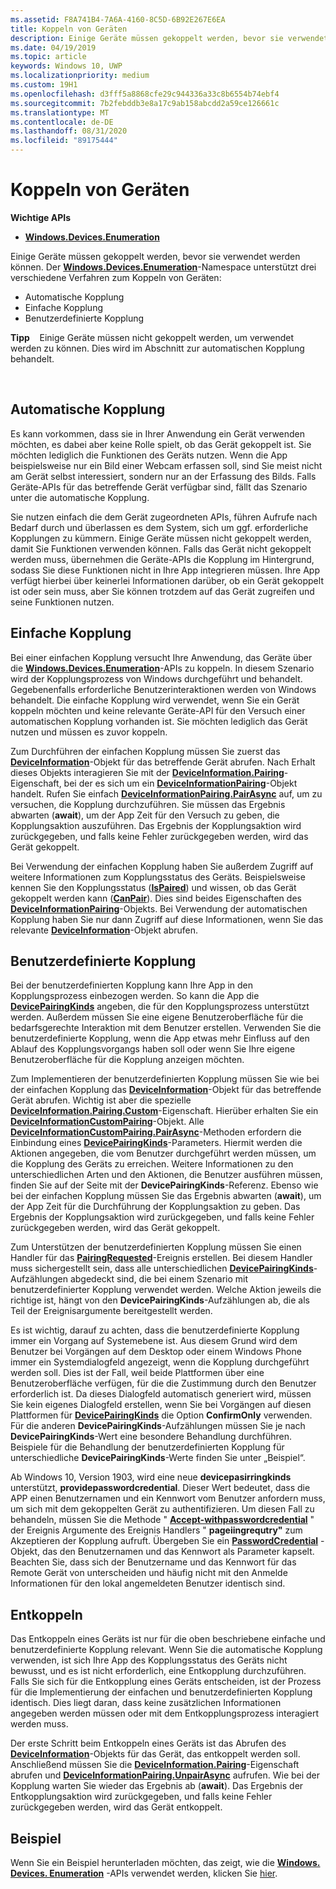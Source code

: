 ```yaml
---
ms.assetid: F8A741B4-7A6A-4160-8C5D-6B92E267E6EA
title: Koppeln von Geräten
description: Einige Geräte müssen gekoppelt werden, bevor sie verwendet werden können. Der Windows.Devices.Enumeration-Namespace unterstützt drei verschiedene Verfahren zum Koppeln von Geräten
ms.date: 04/19/2019
ms.topic: article
keywords: Windows 10, UWP
ms.localizationpriority: medium
ms.custom: 19H1
ms.openlocfilehash: d3fff5a8868cfe29c944336a33c8b6554b74ebf4
ms.sourcegitcommit: 7b2febddb3e8a17c9ab158abcdd2a59ce126661c
ms.translationtype: MT
ms.contentlocale: de-DE
ms.lasthandoff: 08/31/2020
ms.locfileid: "89175444"
---
```

# <a name="pair-devices"></a>Koppeln von Geräten



**Wichtige APIs**

- [**Windows.Devices.Enumeration**](/uwp/api/Windows.Devices.Enumeration)

Einige Geräte müssen gekoppelt werden, bevor sie verwendet werden können. Der [**Windows.Devices.Enumeration**](/uwp/api/Windows.Devices.Enumeration)-Namespace unterstützt drei verschiedene Verfahren zum Koppeln von Geräten:

-   Automatische Kopplung
-   Einfache Kopplung
-   Benutzerdefinierte Kopplung

**Tipp**    Einige Geräte müssen nicht gekoppelt werden, um verwendet werden zu können. Dies wird im Abschnitt zur automatischen Kopplung behandelt.

 

## <a name="automatic-pairing"></a>Automatische Kopplung


Es kann vorkommen, dass sie in Ihrer Anwendung ein Gerät verwenden möchten, es dabei aber keine Rolle spielt, ob das Gerät gekoppelt ist. Sie möchten lediglich die Funktionen des Geräts nutzen. Wenn die App beispielsweise nur ein Bild einer Webcam erfassen soll, sind Sie meist nicht am Gerät selbst interessiert, sondern nur an der Erfassung des Bilds. Falls Geräte-APIs für das betreffende Gerät verfügbar sind, fällt das Szenario unter die automatische Kopplung.

Sie nutzen einfach die dem Gerät zugeordneten APIs, führen Aufrufe nach Bedarf durch und überlassen es dem System, sich um ggf. erforderliche Kopplungen zu kümmern. Einige Geräte müssen nicht gekoppelt werden, damit Sie Funktionen verwenden können. Falls das Gerät nicht gekoppelt werden muss, übernehmen die Geräte-APIs die Kopplung im Hintergrund, sodass Sie diese Funktionen nicht in Ihre App integrieren müssen. Ihre App verfügt hierbei über keinerlei Informationen darüber, ob ein Gerät gekoppelt ist oder sein muss, aber Sie können trotzdem auf das Gerät zugreifen und seine Funktionen nutzen.

## <a name="basic-pairing"></a>Einfache Kopplung


Bei einer einfachen Kopplung versucht Ihre Anwendung, das Geräte über die [**Windows.Devices.Enumeration**](/uwp/api/Windows.Devices.Enumeration)-APIs zu koppeln. In diesem Szenario wird der Kopplungsprozess von Windows durchgeführt und behandelt. Gegebenenfalls erforderliche Benutzerinteraktionen werden von Windows behandelt. Die einfache Kopplung wird verwendet, wenn Sie ein Gerät koppeln möchten und keine relevante Geräte-API für den Versuch einer automatischen Kopplung vorhanden ist. Sie möchten lediglich das Gerät nutzen und müssen es zuvor koppeln.

Zum Durchführen der einfachen Kopplung müssen Sie zuerst das [**DeviceInformation**](/uwp/api/Windows.Devices.Enumeration.DeviceInformation)-Objekt für das betreffende Gerät abrufen. Nach Erhalt dieses Objekts interagieren Sie mit der [**DeviceInformation.Pairing**](/uwp/api/windows.devices.enumeration.deviceinformation.pairing)-Eigenschaft, bei der es sich um ein [**DeviceInformationPairing**](/uwp/api/windows.devices.enumeration.deviceinformation.pairing)-Objekt handelt. Rufen Sie einfach [**DeviceInformationPairing.PairAsync**](/uwp/api/windows.devices.enumeration.deviceinformationpairing.pairasync) auf, um zu versuchen, die Kopplung durchzuführen. Sie müssen das Ergebnis abwarten (**await**), um der App Zeit für den Versuch zu geben, die Kopplungsaktion auszuführen. Das Ergebnis der Kopplungsaktion wird zurückgegeben, und falls keine Fehler zurückgegeben werden, wird das Gerät gekoppelt.

Bei Verwendung der einfachen Kopplung haben Sie außerdem Zugriff auf weitere Informationen zum Kopplungsstatus des Geräts. Beispielsweise kennen Sie den Kopplungsstatus ([**IsPaired**](/uwp/api/Windows.Devices.Enumeration.DeviceInformationPairing.IsPaired)) und wissen, ob das Gerät gekoppelt werden kann ([**CanPair**](/uwp/api/Windows.Devices.Enumeration.DeviceInformationPairing.CanPair)). Dies sind beides Eigenschaften des [**DeviceInformationPairing**](/uwp/api/windows.devices.enumeration.deviceinformation.pairing)-Objekts. Bei Verwendung der automatischen Kopplung haben Sie nur dann Zugriff auf diese Informationen, wenn Sie das relevante [**DeviceInformation**](/uwp/api/Windows.Devices.Enumeration.DeviceInformation)-Objekt abrufen.

## <a name="custom-pairing"></a>Benutzerdefinierte Kopplung


Bei der benutzerdefinierten Kopplung kann Ihre App in den Kopplungsprozess einbezogen werden. So kann die App die [**DevicePairingKinds**](/uwp/api/Windows.Devices.Enumeration.DevicePairingKinds) angeben, die für den Kopplungsprozess unterstützt werden. Außerdem müssen Sie eine eigene Benutzeroberfläche für die bedarfsgerechte Interaktion mit dem Benutzer erstellen. Verwenden Sie die benutzerdefinierte Kopplung, wenn die App etwas mehr Einfluss auf den Ablauf des Kopplungsvorgangs haben soll oder wenn Sie Ihre eigene Benutzeroberfläche für die Kopplung anzeigen möchten.

Zum Implementieren der benutzerdefinierten Kopplung müssen Sie wie bei der einfachen Kopplung das [**DeviceInformation**](/uwp/api/Windows.Devices.Enumeration.DeviceInformation)-Objekt für das betreffende Gerät abrufen. Wichtig ist aber die spezielle [**DeviceInformation.Pairing.Custom**](/uwp/api/windows.devices.enumeration.deviceinformationpairing.custom)-Eigenschaft. Hierüber erhalten Sie ein [**DeviceInformationCustomPairing**](/uwp/api/windows.devices.enumeration.deviceinformationcustompairing)-Objekt. Alle [**DeviceInformationCustomPairing.PairAsync**](/uwp/api/windows.devices.enumeration.deviceinformationcustompairing.pairasync)-Methoden erfordern die Einbindung eines [**DevicePairingKinds**](/uwp/api/Windows.Devices.Enumeration.DevicePairingKinds)-Parameters. Hiermit werden die Aktionen angegeben, die vom Benutzer durchgeführt werden müssen, um die Kopplung des Geräts zu erreichen. Weitere Informationen zu den unterschiedlichen Arten und den Aktionen, die Benutzer ausführen müssen, finden Sie auf der Seite mit der **DevicePairingKinds**-Referenz. Ebenso wie bei der einfachen Kopplung müssen Sie das Ergebnis abwarten (**await**), um der App Zeit für die Durchführung der Kopplungsaktion zu geben. Das Ergebnis der Kopplungsaktion wird zurückgegeben, und falls keine Fehler zurückgegeben werden, wird das Gerät gekoppelt.

Zum Unterstützen der benutzerdefinierten Kopplung müssen Sie einen Handler für das [**PairingRequested**](/uwp/api/windows.devices.enumeration.deviceinformationcustompairing.pairingrequested)-Ereignis erstellen. Bei diesem Handler muss sichergestellt sein, dass alle unterschiedlichen [**DevicePairingKinds**](/uwp/api/Windows.Devices.Enumeration.DevicePairingKinds)-Aufzählungen abgedeckt sind, die bei einem Szenario mit benutzerdefinierter Kopplung verwendet werden. Welche Aktion jeweils die richtige ist, hängt von den **DevicePairingKinds**-Aufzählungen ab, die als Teil der Ereignisargumente bereitgestellt werden.

Es ist wichtig, darauf zu achten, dass die benutzerdefinierte Kopplung immer ein Vorgang auf Systemebene ist. Aus diesem Grund wird dem Benutzer bei Vorgängen auf dem Desktop oder einem Windows Phone immer ein Systemdialogfeld angezeigt, wenn die Kopplung durchgeführt werden soll. Dies ist der Fall, weil beide Plattformen über eine Benutzeroberfläche verfügen, für die die Zustimmung durch den Benutzer erforderlich ist. Da dieses Dialogfeld automatisch generiert wird, müssen Sie kein eigenes Dialogfeld erstellen, wenn Sie bei Vorgängen auf diesen Plattformen für [**DevicePairingKinds**](/uwp/api/Windows.Devices.Enumeration.DevicePairingKinds) die Option **ConfirmOnly** verwenden. Für die anderen **DevicePairingKinds**-Aufzählungen müssen Sie je nach **DevicePairingKinds**-Wert eine besondere Behandlung durchführen. Beispiele für die Behandlung der benutzerdefinierten Kopplung für unterschiedliche **DevicePairingKinds**-Werte finden Sie unter „Beispiel“.

Ab Windows 10, Version 1903, wird eine neue **devicepasirringkinds** unterstützt, **providepasswordcredential**. Dieser Wert bedeutet, dass die APP einen Benutzernamen und ein Kennwort vom Benutzer anfordern muss, um sich mit dem gekoppelten Gerät zu authentifizieren. Um diesen Fall zu behandeln, müssen Sie die Methode " [**Accept-withpasswordcredential**](/uwp/api/windows.devices.enumeration.devicepairingrequestedeventargs.acceptwithpasswordcredential?branch=release-19h1#Windows_Devices_Enumeration_DevicePairingRequestedEventArgs_AcceptWithPasswordCredential_Windows_Security_Credentials_PasswordCredential_) " der Ereignis Argumente des Ereignis Handlers " **pageiingrequtry"** zum Akzeptieren der Kopplung aufruft. Übergeben Sie ein [**PasswordCredential**](/uwp/api/windows.security.credentials.passwordcredential) -Objekt, das den Benutzernamen und das Kennwort als Parameter kapselt. Beachten Sie, dass sich der Benutzername und das Kennwort für das Remote Gerät von unterscheiden und häufig nicht mit den Anmelde Informationen für den lokal angemeldeten Benutzer identisch sind.

## <a name="unpairing"></a>Entkoppeln


Das Entkoppeln eines Geräts ist nur für die oben beschriebene einfache und benutzerdefinierte Kopplung relevant. Wenn Sie die automatische Kopplung verwenden, ist sich Ihre App des Kopplungsstatus des Geräts nicht bewusst, und es ist nicht erforderlich, eine Entkopplung durchzuführen. Falls Sie sich für die Entkopplung eines Geräts entscheiden, ist der Prozess für die Implementierung der einfachen und benutzerdefinierten Kopplung identisch. Dies liegt daran, dass keine zusätzlichen Informationen angegeben werden müssen oder mit dem Entkopplungsprozess interagiert werden muss.

Der erste Schritt beim Entkoppeln eines Geräts ist das Abrufen des [**DeviceInformation**](/uwp/api/Windows.Devices.Enumeration.DeviceInformation)-Objekts für das Gerät, das entkoppelt werden soll. Anschließend müssen Sie die [**DeviceInformation.Pairing**](/uwp/api/windows.devices.enumeration.deviceinformation.pairing)-Eigenschaft abrufen und [**DeviceInformationPairing.UnpairAsync**](/uwp/api/windows.devices.enumeration.deviceinformationpairing.unpairasync) aufrufen. Wie bei der Kopplung warten Sie wieder das Ergebnis ab (**await**). Das Ergebnis der Entkopplungsaktion wird zurückgegeben, und falls keine Fehler zurückgegeben werden, wird das Gerät entkoppelt.

## <a name="sample"></a>Beispiel


Wenn Sie ein Beispiel herunterladen möchten, das zeigt, wie die [**Windows. Devices. Enumeration**](/uwp/api/Windows.Devices.Enumeration) -APIs verwendet werden, klicken Sie [hier](https://github.com/Microsoft/Windows-universal-samples/tree/master/Samples/DeviceEnumerationAndPairing).

 

 